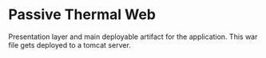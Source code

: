 # Passive Thermal Web
Presentation layer and main deployable artifact for the application. This war file gets deployed to a tomcat server.
